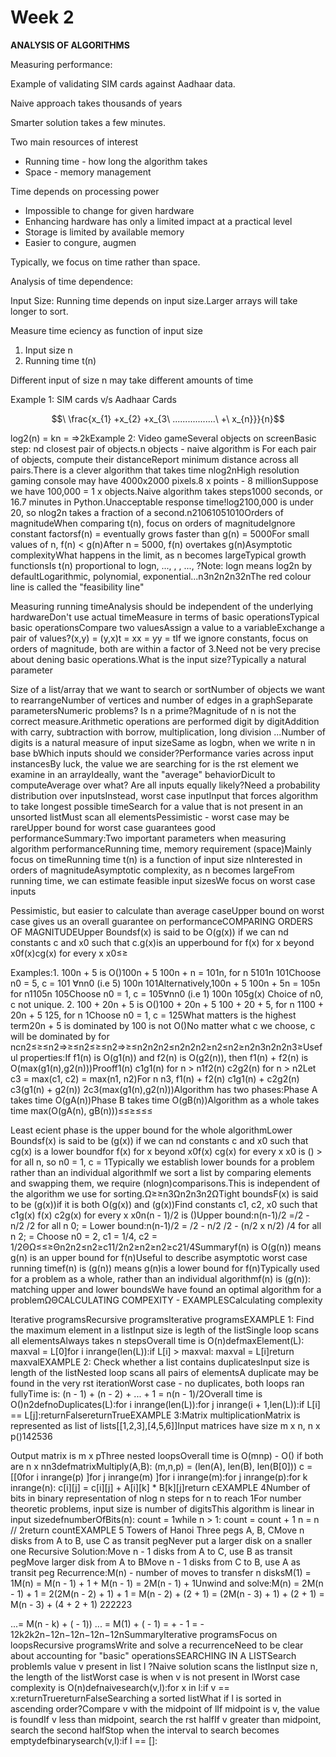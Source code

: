 # **Week 2**

**ANALYSIS OF ALGORITHMS**

Measuring performance:

Example of validating SIM cards against Aadhaar data.

Naive approach takes thousands of years

Smarter solution takes a few minutes.

Two main resources of interest

* Running time - how long the algorithm takes
* Space - memory management

Time depends on processing power

* Impossible to change for given hardware
* Enhancing hardware has only a limited impact at a practical level
* Storage is limited by available memory
* Easier to congure, augmen

Typically, we focus on time rather than space.

Analysis of time dependence:

Input Size: Running time depends on input size.Larger arrays will take longer to sort.

Measure time eciency as function of input size

1. Input size n
2. Running time t(n)

Different input of size n may take different amounts of time

Example 1: SIM cards v/s Aadhaar Cards


$$\ \frac{x_{1} +x_{2} +x_{3\ .................\ +\ x_{n}}}{n}$$

log2(n) = kn = ⇒2kExample 2: Video gameSeveral objects on screenBasic step: nd closest pair of objects.n objects - naive algorithm is For each pair of objects, compute their distanceReport minimum distance across all pairs.There is a clever algorithm that takes time nlog2nHigh resolution gaming console may have 4000x2000 pixels.8 x  points - 8 millionSuppose we have 100,000 = 1 x  objects.Naive algorithm takes  steps1000 seconds, or 16.7 minutes in Python.Unacceptable response time!log2100,000 is under 20, so nlog2n takes a fraction of a second.n21061051010Orders of magnitudeWhen comparing t(n), focus on orders of magnitudeIgnore constant factorsf(n) =  eventually grows faster than g(n) = 5000For small values of n, f(n) < g(n)After n = 5000, f(n) overtakes g(n)Asymptotic complexityWhat happens in the limit, as n becomes largeTypical growth functionsIs t(n) proportional to logn, ..., , , ..., ?Note: logn means log2n by defaultLogarithmic, polynomial, exponential...n3n2n2n32nThe red colour line is called the "feasibility line"

Measuring running timeAnalysis should be independent of the underlying hardwareDon't use actual timeMeasure in terms of basic operationsTypical basic operationsCompare two valuesAssign a value to a variableExchange a pair of values?(x,y) = (y,x)t = xx = yy = tIf we ignore constants, focus on orders of magnitude, both are within a factor of 3.Need not be very precise about dening basic operations.What is the input size?Typically a natural parameter

Size of a list/array that we want to search or sortNumber of objects we want to rearrangeNumber of vertices and number of edges in a graphSeparate parametersNumeric problems? Is n a prime?Magnitude of n is not the correct measure.Arithmetic operations are performed digit by digitAddition with carry, subtraction with borrow, multiplication, long division ...Number of digits is a natural measure of input sizeSame as logbn, when we write n in base bWhich inputs should we consider?Performance varies across input instancesBy luck, the value we are searching for is the rst element we examine in an arrayIdeally, want the "average" behaviorDicult to computeAverage over what? Are all inputs equally likely?Need a probability distribution over inputsInstead, worst case inputInput that forces algorithm to take longest possible timeSearch for a value that is not present in an unsorted listMust scan all elementsPessimistic - worst case may be rareUpper bound for worst case guarantees good performanceSummary:Two important parameters when measuring algorithm performanceRunning time, memory requirement (space)Mainly focus on timeRunning time t(n) is a function of input size nInterested in orders of magnitudeAsymptotic complexity, as n becomes largeFrom running time, we can estimate feasible input sizesWe focus on worst case inputs

Pessimistic, but easier to calculate than average caseUpper bound on worst case gives us an overall guarantee on performanceCOMPARING ORDERS OF MAGNITUDEUpper Boundsf(x) is said to be O(g(x)) if we can nd constants c and x0 such that c.g(x)is an upperbound for f(x) for x beyond x0f(x)cg(x) for every x x0≤≥

Examples:1. 100n + 5 is O()100n + 5  100n + n = 101n, for n 5101n 101Choose n0 = 5, c = 101 ∀nn0 (i.e 5) 100n 101Alternatively,100n + 5  100n + 5n = 105n for n1105n 105Choose n0 = 1, c = 105∀nn0 (i.e 1) 100n 105g(x) Choice of n0, c not unique. 2. 100 + 20n + 5 is O()100 + 20n + 5  100 + 20 + 5, for n  1100 + 20n + 5  125, for n  1Choose n0 = 1, c = 125What matters is the highest term20n + 5 is dominated by 100 is not O()No matter what c we choose, c will be dominated by  for ncn2≤≥≤n2⇒≥≤n2≤≥≤n2⇒≥≤n2n2n2≤n2n2n2≥n2≤n2≥n2n3n2n2n3≥Useful properties:If f1(n) is O(g1(n)) and f2(n) is O(g2(n)), then f1(n) + f2(n) is O(max(g1(n),g2(n)))Prooff1(n)  c1g1(n) for n > n1f2(n)  c2g2(n) for n > n2Let c3 = max(c1, c2) = max(n1, n2)For n  n3, f1(n) + f2(n)  c1g1(n) + c2g2(n)  c3(g1(n) + g2(n))  2c3(max(g1(n),g2(n)))Algorithm has two phases:Phase A takes time O(gA(n))Phase B takes time O(gB(n))Algorithm as a whole takes time max(O(gA(n), gB(n)))≤≤≥≤≤≤

Least ecient phase is the upper bound for the whole algorithmLower Boundsf(x) is said to be (g(x)) if we can nd constants c and x0 such that cg(x) is a lower boundfor f(x) for x beyond x0f(x)  cg(x) for every x  x0 is () >  for all n, so n0 = 1, c = 1Typically we establish lower bounds for a problem rather than an individual algorithmIf we sort a list by comparing elements and swapping them, we require (nlogn)comparisons.This is independent of the algorithm we use for sorting.Ω≥≥n3Ωn2n3n2ΩTight boundsF(x) is said to be (g(x))if it is both O(g(x)) and (g(x))Find constants c1, c2, x0 such that c1g(x)  f(x)  c2g(x) for every x x0n(n - 1)/2 is ()Upper bound:n(n-1)/2 =/2 - n/2 /2 for all n  0;  = Lower bound:n(n-1)/2 = /2 - n/2 /2 - (n/2 x n/2) /4 for all n  2;  = Choose n0 = 2, c1 = 1/4, c2 = 1/2ΘΩ≤≤≥Θn2n2≤n2≥c11/2n2≥n2≥n2≥c21/4Summaryf(n) is O(g(n)) means g(n) is an upper bound for f(n)Useful to describe asymptotic worst case running timef(n) is (g(n)) means g(n)is a lower bound for f(n)Typically used for a problem as a whole, rather than an individual algorithmf(n) is (g(n)): matching upper and lower boundsWe have found an optimal algorithm for a problemΩΘCALCULATING COMPEXITY - EXAMPLESCalculating complexity

Iterative programsRecursive programsIterative programsEXAMPLE 1: Find the maximum element in a listInput size is legth of the listSingle loop scans all elementsAlways takes n stepsOverall time is O(n)defmaxElement(L):  maxval = L[0]for i inrange(len(L)):if L[i] > maxval:      maxval = L[i]return maxvalEXAMPLE 2: Check whether a list contains duplicatesInput size is length of the listNested loop scans all pairs of elementsA duplicate may be found in the very rst iterationWorst case - no duplicates, both loops ran fullyTime is: (n - 1) + (n - 2) + ... + 1 = n(n - 1)/2Overall time is O()n2defnoDuplicates(L):for i inrange(len(L)):for j inrange(i + 1,len(L)):if L[i] == L[j]:returnFalsereturnTrueEXAMPLE 3:Matrix multiplicationMatrix is represented as list of lists[[1,2,3],[4,5,6]]Input matrices have size m x n, n x p()142536

Output matrix is m x pThree nested loopsOverall time is O(mnp) - O() if both are n x nn3defmatrixMultiply(A,B):  (m,n,p) = (len(A), len(B), len(B[0]))  c = [[0for i inrange(p) ]for j inrange(m) ]for i inrange(m):for j inrange(p):for k inrange(n):        c[i][j] = c[i][j] + A[i][k] * B[k][j]return cEXAMPLE 4Number of bits in binary representation of nlog n steps for n to reach 1For number theoretic problems, input size is number of digitsThis algorithm is linear in input sizedefnumberOfBits(n):  count = 1while n > 1:    count = count + 1    n = n // 2return countEXAMPLE 5 Towers of Hanoi Three pegs A, B, CMove n disks from A to B, use C as transit pegNever put a larger disk on a snaller one Recursive Solution:Move n - 1 disks from A to C, use B as transit pegMove larger disk from A to BMove n - 1 disks from C to B, use A as transit peg Recurrence:M(n) - number of moves to transfer n disksM(1) = 1M(n) = M(n - 1) + 1 + M(n - 1) = 2M(n - 1) + 1Unwind and solve:M(n) = 2M(n - 1) + 1 = 2(2M(n - 2) + 1) + 1 = M(n - 2) + (2 + 1) = (2M(n - 3) + 1) + (2 + 1) = M(n - 3) + (4 + 2 + 1) 222223

...= M(n - k) + ( - 1)) ... = M(1) + ( - 1) =  +  - 1 =  - 12k2k2n−12n−12n−12n−12nSummaryIterative programsFocus on loopsRecursive programsWrite and solve a recurrenceNeed to be clear about accounting for "basic" operationsSEARCHING IN A LISTSearch problemIs value v present in list l ?Naive solution scans the listInput size n, the length of the listWorst case is when v is not present in lWorst case complexity is O(n)defnaivesearch(v,l):for x in l:if v == x:returnTruereturnFalseSearching a sorted listWhat if l is sorted in ascending order?Compare v with the midpoint of lIf midpoint is v, the value is foundIf v less than midpoint, search the rst halfIf v greater than midpoint, search the second halfStop when the interval to search becomes emptydefbinarysearch(v,l):if l == []:
